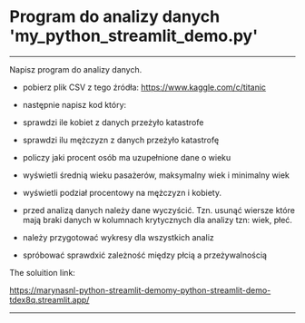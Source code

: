 # Program do analizy danych  'my_python_streamlit_demo.py'

<hr>
Napisz program do analizy danych.

 - pobierz plik CSV z tego źródła: https://www.kaggle.com/c/titanic
 
 - następnie napisz kod który:
 
 - sprawdzi ile kobiet z danych przeżyło katastrofe
 
 - sprawdzi ilu mężczyzn z danych przeżyło katastrofę
 
 - policzy jaki procent osób ma uzupełnione dane o wieku
 
 - wyświetli średnią wieku pasażerów, maksymalny wiek i minimalny wiek
 
 - wyświetli podział procentowy na mężczyzn i kobiety.
 
 - przed analizą danych należy dane wyczyścić. Tzn. usunąć wiersze które mają braki danych w kolumnach krytycznych dla analizy tzn: wiek, płeć.
 
 - należy przygotować wykresy dla wszystkich analiz
 
 - spróbować sprawdxić zależność między płcią a przeżywalnością

The soluition link:

https://marynasnl-python-streamlit-demomy-python-streamlit-demo-tdex8q.streamlit.app/
<hr>

